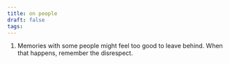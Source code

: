 ```yaml
---
title: on people
draft: false
tags:
---
```

1. Memories with some people might feel too good to leave behind. When that happens, remember the disrespect.